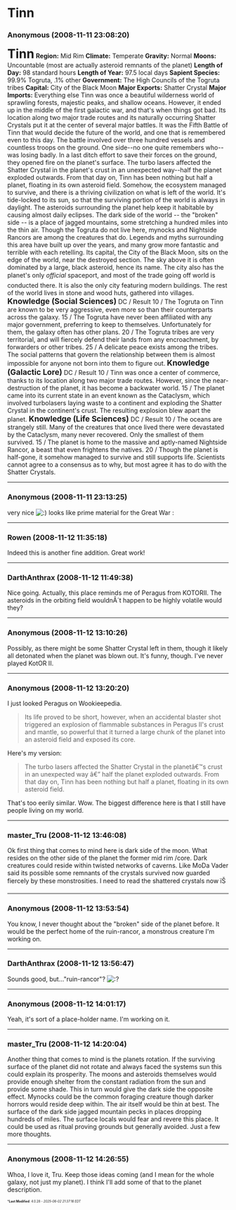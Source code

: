 # Tinn

### **Anonymous** (2008-11-11 23:08:20)

**<span style="font-size: 2.00em;">Tinn</span>**
**Region:** Mid Rim
**Climate:** Temperate
**Gravity:** Normal
**Moons:** Uncountable (most are actually asteroid remnants of the planet)
**Length of Day:** 98 standard hours
**Length of Year:** 97.5 local days
**Sapient Species:** 99.9% Togruta, .1% other
**Government:** The High Councils of the Togruta tribes
**Capital:** City of the Black Moon
**Major Exports:** Shatter Crystal
**Major Imports:** Everything else
Tinn was once a beautiful wilderness world of sprawling forests, majestic peaks, and shallow oceans. However, it ended up in the middle of the first galactic war, and that's when things got bad. Its location along two major trade routes and its naturally occurring Shatter Crystals put it at the center of several major battles. It was the Fifth Battle of Tinn that would decide the future of the world, and one that is remembered even to this day. The battle involved over three hundred vessels and countless troops on the ground.
One side--no one quite remembers who--was losing badly. In a last ditch effort to save their forces on the ground, they opened fire on the planet's surface. The turbo lasers affected the Shatter Crystal in the planet's crust in an unexpected way--half the planet exploded outwards.
From that day on, Tinn has been nothing but half a planet, floating in its own asteroid field. Somehow, the ecosystem managed to survive, and there is a thriving civilization on what is left of the world. It's tide-locked to its sun, so that the surviving portion of the world is always in daylight. The asteroids surrounding the planet help keep it habitable by causing almost daily eclipses.
The dark side of the world -- the "broken" side -- is a place of jagged mountains, some stretching a hundred miles into the thin air. Though the Togruta do not live here, mynocks and Nightside Rancors are among the creatures that do. Legends and myths surrounding this area have built up over the years, and many grow more fantastic and terrible with each retelling.
Its capital, the City of the Black Moon, sits on the edge of the world, near the destroyed section. The sky above it is often dominated by a large, black asteroid, hence its name. The city also has the planet's only *official* spaceport, and most of the trade going off world is conducted there. It is also the only city featuring modern buildings. The rest of the world lives in stone and wood huts, gathered into villages.
**<span style="font-size: 1.25em;">Knowledge (Social Sciences)</span>**
DC / Result
10 / The Togruta on Tinn are known to be very aggressive, even more so than their counterparts across the galaxy.
15 / The Togruta have never been affiliated with any major government, preferring to keep to themselves. Unfortunately for them, the galaxy often has other plans.
20 / The Togruta tribes are very territorial, and will fiercely defend their lands from any encroachment, by forwarders or other tribes.
25 / A delicate peace exists among the tribes. The social patterns that govern the relationship between them is almost impossible for anyone not born into them to figure out.
**<span style="font-size: 1.25em;">Knowledge (Galactic Lore)</span>**
DC / Result
10 / Tinn was once a center of commerce, thanks to its location along two major trade routes. However, since the near-destruction of the planet, it has become a backwater world.
15 / The planet came into its current state in an event known as the Cataclysm, which involved turbolasers laying waste to a continent and exploding the Shatter Crystal in the continent's crust. The resulting explosion blew apart the planet.
**<span style="font-size: 1.25em;">Knowledge (Life Sciences)</span>**
DC / Result
10 / The oceans are strangely still. Many of the creatures that once lived there were devastated by the Cataclysm, many never recovered. Only the smallest of them survived.
15 / The planet is home to the massive and aptly-named Nightside Rancor, a beast that even frightens the natives.
20 / Though the planet is half-gone, it somehow managed to survive and still supports life. Scientists cannot agree to a consensus as to why, but most agree it has to do with the Shatter Crystals.

---

### **Anonymous** (2008-11-11 23:13:25)

very nice <!-- s:) -->![:)](https://i.ibb.co/8LPNcWCM/icon-e-smile.gif)<!-- s:) -->
looks like prime material for the Great War :

---

### **Rowen** (2008-11-12 11:35:18)

Indeed this is another fine addition. Great work!

---

### **DarthAnthrax** (2008-11-12 11:49:38)

Nice going. Actually, this place reminds me of Peragus from KOTORII. The asteroids in the orbiting field wouldnÂ´t happen to be highly volatile would they?

---

### **Anonymous** (2008-11-12 13:10:26)

Possibly, as there might be some Shatter Crystal left in them, though it likely all detonated when the planet was blown out.
It's funny, though. I've never played KotOR II.

---

### **Anonymous** (2008-11-12 13:20:20)

I just looked Peragus on Wookieepedia.
> Its life proved to be short, however, when an accidental blaster shot triggered an explosion of flammable substances in Peragus II&#39;s crust and mantle, so powerful that it turned a large chunk of the planet into an asteroid field and exposed its core.

Here's my version:
> The turbo lasers affected the Shatter Crystal in the planetâ€™s crust in an unexpected way â€” half the planet exploded outwards. From that day on, Tinn has been nothing but half a planet, floating in its own asteroid field.

That's too eerily similar. Wow. The biggest difference here is that I still have people living on my world.

---

### **master_Tru** (2008-11-12 13:46:08)

Ok first thing that comes to mind here is dark side of the moon. What resides on the other side of the planet the former mid rim /core. Dark creatures could reside within twisted networks of caverns. Like MoDa Vader said its possible some remnants of the crystals survived now guarded fiercely by these monstrosities. I need to read the shattered crystals now ïŠ

---

### **Anonymous** (2008-11-12 13:53:54)

You know, I never thought about the "broken" side of the planet before. It would be the perfect home of the ruin-rancor, a monstrous creature I'm working on.

---

### **DarthAnthrax** (2008-11-12 13:56:47)

Sounds good, but..."ruin-rancor"? <!-- s:? -->![:?](https://i.ibb.co/KcdH3QwT/icon-e-confused.gif)<!-- s:? -->

---

### **Anonymous** (2008-11-12 14:01:17)

Yeah, it's sort of a place-holder name. I'm working on it.

---

### **master_Tru** (2008-11-12 14:20:04)

Another thing that comes to mind is the planets rotation. If the surviving surface of the planet did not rotate and always faced the systems sun this could explain its prosperity. The moons and asteroids themselves would provide enough shelter from the constant radiation from the sun and provide some shade.
This in turn would give the dark side the opposite effect. Mynocks could be the common foraging creature though darker horrors would reside deep within. The air itself would be thin at best. The surface of the dark side jagged mountain pecks in places dropping hundreds of miles. The surface locals would fear and revere this place. It could be used as ritual proving grounds but generally avoided. Just a few more thoughts.

---

### **Anonymous** (2008-11-12 14:26:55)

Whoa, I love it, Tru. Keep those ideas coming (and I mean for the whole galaxy, not just my planet).
I think I'll add some of that to the planet description.



<span style="font-size: 0.5em;">***Last Modified**: 4.0.28 - *2025-06-02 21:37:16 EDT*</span>